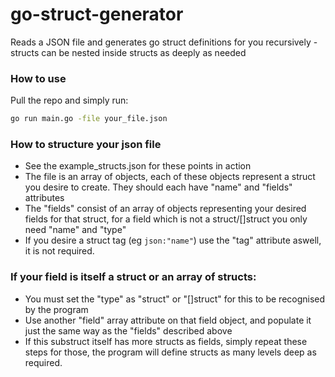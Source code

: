 # go-struct-generator
Reads a JSON file and generates go struct definitions for you recursively - structs can be nested inside structs as deeply as needed

### How to use
Pull the repo and simply run:

```bash
go run main.go -file your_file.json
```

### How to structure your json file
- See the example_structs.json for these points in action
- The file is an array of objects, each of these objects represent a struct you desire to create. They should each have "name" and "fields" attributes
- The "fields" consist of an array of objects representing your desired fields for that struct, for a field which is not a struct/[]struct you only need "name" and "type"
- If you desire a struct tag (eg `json:"name"`) use the "tag" attribute aswell, it is not required.


### If your field is itself a struct or an array of structs:
- You must set the "type" as "struct" or "[]struct" for this to be recognised by the program
- Use another "field" array attribute on that field object, and populate it just the same way as the "fields" described above
- If this substruct itself has more structs as fields, simply repeat these steps for those, the program will define structs as many levels deep as required.